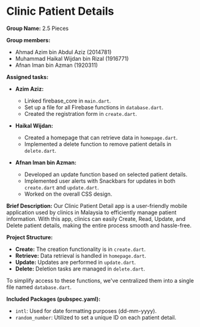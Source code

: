 # Clinic Patient Details

**Group Name:** 2.5 Pieces

**Group members:**
- Ahmad Azim bin Abdul Aziz (2014781)
- Muhammad Haikal Wijdan bin Rizal (1916771)
- Afnan Iman bin Azman (1920311)

**Assigned tasks:**
- **Azim Aziz:**
  - Linked firebase_core in `main.dart`.
  - Set up a file for all Firebase functions in `database.dart`.
  - Created the registration form in `create.dart`.
  
- **Haikal Wijdan:**
  - Created a homepage that can retrieve data in `homepage.dart`.
  - Implemented a delete function to remove patient details in `delete.dart`.

- **Afnan Iman bin Azman:**
  - Developed an update function based on selected patient details.
  - Implemented user alerts with Snackbars for updates in both `create.dart` and `update.dart`.
  - Worked on the overall CSS design.

**Brief Description:**
Our Clinic Patient Detail app is a user-friendly mobile application used by clinics in Malaysia to efficiently manage patient information. With this app, clinics can easily Create, Read, Update, and Delete patient details, making the entire process smooth and hassle-free.

**Project Structure:**
- **Create:** The creation functionality is in `create.dart`.
- **Retrieve:** Data retrieval is handled in `homepage.dart`.
- **Update:** Updates are performed in `update.dart`.
- **Delete:** Deletion tasks are managed in `delete.dart`.

To simplify access to these functions, we've centralized them into a single file named `database.dart`.

**Included Packages (pubspec.yaml):**
- `intl`: Used for date formatting purposes (dd-mm-yyyy).
- `random_number`: Utilized to set a unique ID on each patient detail.
